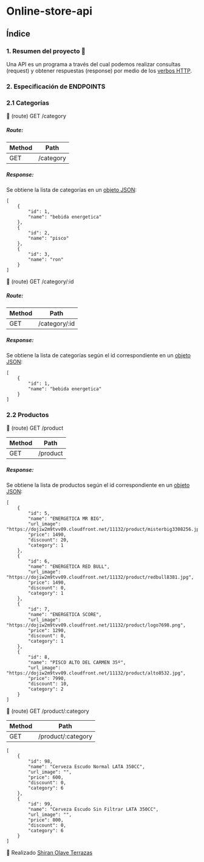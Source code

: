 # Online-store-api

## Índice


### 1. Resumen del proyecto 📃

Una API es un programa a través del cual podemos realizar consultas (request) y obtener respuestas (response) por medio de los [verbos HTTP](https://developer.mozilla.org/es/docs/Web/HTTP/Methods). 


### 2. Especificación de ENDPOINTS 

### 2.1 Categorías 
📌 (route) GET /category

##### Route:

| Method                    |    Path    |
|---------------------------|------------|
| GET                       |  /category |


##### Response:

Se obtiene la lista de categorías en un [objeto JSON](https://developer.mozilla.org/es/docs/Web/JavaScript/Reference/Global_Objects/JSON):


    [
        {
            "id": 1,
            "name": "bebida energetica"
        },
        {
            "id": 2,
            "name": "pisco"
        },
        {
            "id": 3,
            "name": "ron"
        }
    ]


📌 (route) GET /category/:id

##### Route:

| Method                    |      Path      |
|---------------------------|----------------|
| GET                       |  /category/:id |


##### Response:

Se obtiene la lista de categorías según el id correspondiente en un [objeto JSON](https://developer.mozilla.org/es/docs/Web/JavaScript/Reference/Global_Objects/JSON):


    [
        {
            "id": 1,
            "name": "bebida energetica"
        }
    ]


### 2.2 Productos

📌 (route) GET /product

| Method                    |    Path   |
|---------------------------|-----------|
| GET                       |  /product |

##### Response:

Se obtiene la lista de productos según el id correspondiente en un [objeto JSON](https://developer.mozilla.org/es/docs/Web/JavaScript/Reference/Global_Objects/JSON):


    [
        {
            "id": 5,
            "name": "ENERGETICA MR BIG",
            "url_image": "https://dojiw2m9tvv09.cloudfront.net/11132/product/misterbig3308256.jpg",
            "price": 1490,
            "discount": 20,
            "category": 1
        },
        {
            "id": 6,
            "name": "ENERGETICA RED BULL",
            "url_image": "https://dojiw2m9tvv09.cloudfront.net/11132/product/redbull8381.jpg",
            "price": 1490,
            "discount": 0,
            "category": 1
        },
        {
            "id": 7,
            "name": "ENERGETICA SCORE",
            "url_image": "https://dojiw2m9tvv09.cloudfront.net/11132/product/logo7698.png",
            "price": 1290,
            "discount": 0,
            "category": 1
        },
        {
            "id": 8,
            "name": "PISCO ALTO DEL CARMEN 35º",
            "url_image": "https://dojiw2m9tvv09.cloudfront.net/11132/product/alto8532.jpg",
            "price": 7990,
            "discount": 10,
            "category": 2
        }
    ]


📌 (route) GET /product/:category


| Method                    |         Path        |
|---------------------------|---------------------|
| GET                       |  /product/:category |


    [
        {
            "id": 98,
            "name": "Cerveza Escudo Normal LATA 350CC",
            "url_image": "",
            "price": 600,
            "discount": 0,
            "category": 6
        },
        {
            "id": 99,
            "name": "Cerveza Escudo Sin Filtrar LATA 350CC",
            "url_image": "",
            "price": 800,
            "discount": 0,
            "category": 6
        }
    ]



📌 Realizado [Shiran Olave Terrazas](https://www.linkedin.com/in/shiran-trrzs/)